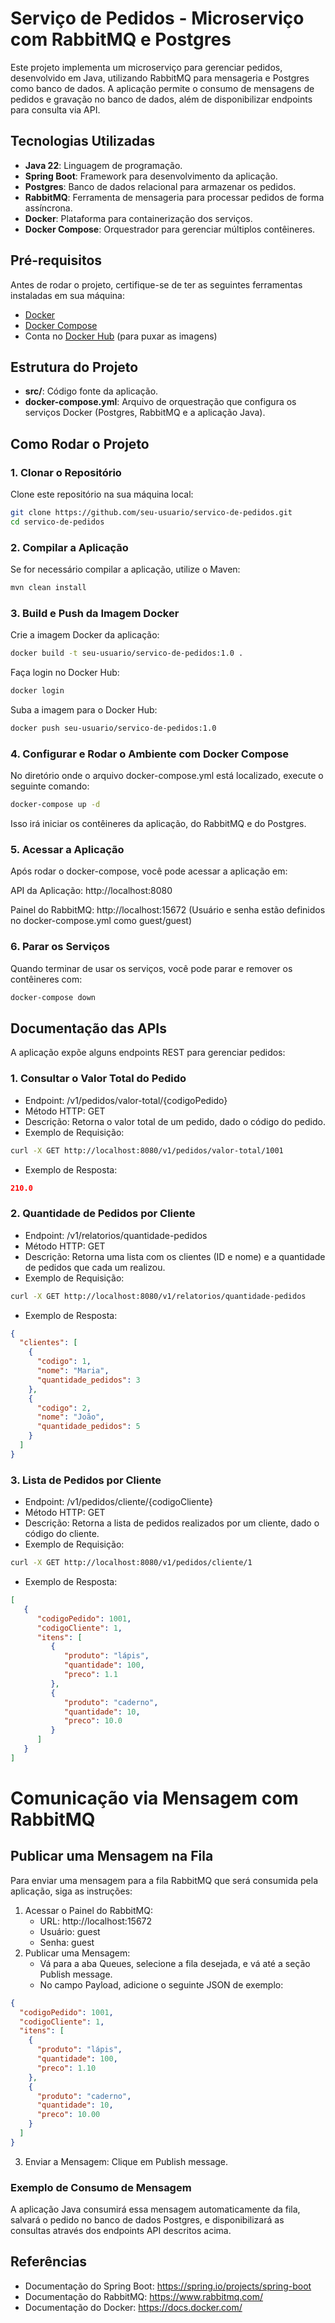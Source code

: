 # Serviço de Pedidos - Microserviço com RabbitMQ e Postgres

Este projeto implementa um microserviço para gerenciar pedidos, desenvolvido em Java, utilizando RabbitMQ para mensageria e Postgres como banco de dados. A aplicação permite o consumo de mensagens de pedidos e gravação no banco de dados, além de disponibilizar endpoints para consulta via API.

## Tecnologias Utilizadas

- **Java 22**: Linguagem de programação.
- **Spring Boot**: Framework para desenvolvimento da aplicação.
- **Postgres**: Banco de dados relacional para armazenar os pedidos.
- **RabbitMQ**: Ferramenta de mensageria para processar pedidos de forma assíncrona.
- **Docker**: Plataforma para containerização dos serviços.
- **Docker Compose**: Orquestrador para gerenciar múltiplos contêineres.

## Pré-requisitos

Antes de rodar o projeto, certifique-se de ter as seguintes ferramentas instaladas em sua máquina:

- [Docker](https://www.docker.com/get-started)
- [Docker Compose](https://docs.docker.com/compose/install/)
- Conta no [Docker Hub](https://hub.docker.com/) (para puxar as imagens)

## Estrutura do Projeto

- **src/**: Código fonte da aplicação.
- **docker-compose.yml**: Arquivo de orquestração que configura os serviços Docker (Postgres, RabbitMQ e a aplicação Java).

## Como Rodar o Projeto

### 1. Clonar o Repositório

Clone este repositório na sua máquina local:

```bash
git clone https://github.com/seu-usuario/servico-de-pedidos.git
cd servico-de-pedidos
```
### 2. Compilar a Aplicação

Se for necessário compilar a aplicação, utilize o Maven:

```bash
mvn clean install
```

### 3. Build e Push da Imagem Docker

Crie a imagem Docker da aplicação:

```bash
docker build -t seu-usuario/servico-de-pedidos:1.0 .
```
Faça login no Docker Hub:

```bash
docker login
```
Suba a imagem para o Docker Hub:

```bash
docker push seu-usuario/servico-de-pedidos:1.0
```

### 4. Configurar e Rodar o Ambiente com Docker Compose

No diretório onde o arquivo docker-compose.yml está localizado, execute o seguinte comando:

```bash
docker-compose up -d
```
Isso irá iniciar os contêineres da aplicação, do RabbitMQ e do Postgres.

### 5. Acessar a Aplicação

Após rodar o docker-compose, você pode acessar a aplicação em:

API da Aplicação: http://localhost:8080

Painel do RabbitMQ: http://localhost:15672 (Usuário e senha estão definidos no docker-compose.yml como guest/guest)

### 6. Parar os Serviços
Quando terminar de usar os serviços, você pode parar e remover os contêineres com:
```bash
docker-compose down
```

## Documentação das APIs

A aplicação expõe alguns endpoints REST para gerenciar pedidos:

### 1. Consultar o Valor Total do Pedido

- Endpoint: /v1/pedidos/valor-total/{codigoPedido}
- Método HTTP: GET
- Descrição: Retorna o valor total de um pedido, dado o código do pedido.
- Exemplo de Requisição:

```bash
curl -X GET http://localhost:8080/v1/pedidos/valor-total/1001
```

- Exemplo de Resposta:
```json
210.0
```
### 2. Quantidade de Pedidos por Cliente

- Endpoint: /v1/relatorios/quantidade-pedidos
- Método HTTP: GET
- Descrição: Retorna uma lista com os clientes (ID e nome) e a quantidade de pedidos que cada um realizou.
- Exemplo de Requisição:

```bash
curl -X GET http://localhost:8080/v1/relatorios/quantidade-pedidos
```
- Exemplo de Resposta:
```json
{
  "clientes": [
    {
      "codigo": 1,
      "nome": "Maria",
      "quantidade_pedidos": 3
    },
    {
      "codigo": 2,
      "nome": "João",
      "quantidade_pedidos": 5
    }
  ]
}
```
### 3. Lista de Pedidos por Cliente

- Endpoint: /v1/pedidos/cliente/{codigoCliente}
- Método HTTP: GET
- Descrição: Retorna a lista de pedidos realizados por um cliente, dado o código do cliente.
- Exemplo de Requisição:
```bash
curl -X GET http://localhost:8080/v1/pedidos/cliente/1

```
- Exemplo de Resposta:
```json
[
   {
      "codigoPedido": 1001,
      "codigoCliente": 1,
      "itens": [
         {
            "produto": "lápis",
            "quantidade": 100,
            "preco": 1.1
         },
         {
            "produto": "caderno",
            "quantidade": 10,
            "preco": 10.0
         }
      ]
   }
]


```

# Comunicação via Mensagem com RabbitMQ
## Publicar uma Mensagem na Fila

Para enviar uma mensagem para a fila RabbitMQ que será consumida pela aplicação, siga as instruções:

1. Acessar o Painel do RabbitMQ:
   - URL: http://localhost:15672
   - Usuário: guest
   - Senha: guest
2. Publicar uma Mensagem:
   - Vá para a aba Queues, selecione a fila desejada, e vá até a seção Publish message.
   - No campo Payload, adicione o seguinte JSON de exemplo:

```json
{
  "codigoPedido": 1001,
  "codigoCliente": 1,
  "itens": [
    {
      "produto": "lápis",
      "quantidade": 100,
      "preco": 1.10
    },
    {
      "produto": "caderno",
      "quantidade": 10,
      "preco": 10.00
    }
  ]
}

```

3. Enviar a Mensagem: Clique em Publish message.

### Exemplo de Consumo de Mensagem
A aplicação Java consumirá essa mensagem automaticamente da fila, salvará o pedido no banco de dados Postgres, e disponibilizará as consultas através dos endpoints API descritos acima.

## Referências
- Documentação do Spring Boot: https://spring.io/projects/spring-boot
- Documentação do RabbitMQ: https://www.rabbitmq.com/
- Documentação do Docker: https://docs.docker.com/